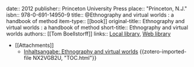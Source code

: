 date:: 2012
publisher:: Princeton University Press
place:: "Princeton, N.J."
isbn:: 978-0-691-14950-9
title:: @Ethnography and virtual worlds : a handbook of method
item-type:: [[book]]
original-title:: Ethnography and virtual worlds : a handbook of method
short-title:: Ethnography and virtual worlds
authors:: [[Tom Boellstorff]]
links:: [Local library](zotero://select/groups/2386895/items/XXUNZI5S), [Web library](https://www.zotero.org/groups/2386895/items/XXUNZI5S)

- [[Attachments]]
	- [Inhaltsangabe: Ethnography and virtual worlds](https://baselbern.swissbib.ch/Record/28240113X/TOC#tabnav) {{zotero-imported-file NX2VGB2U, "TOC.html"}}